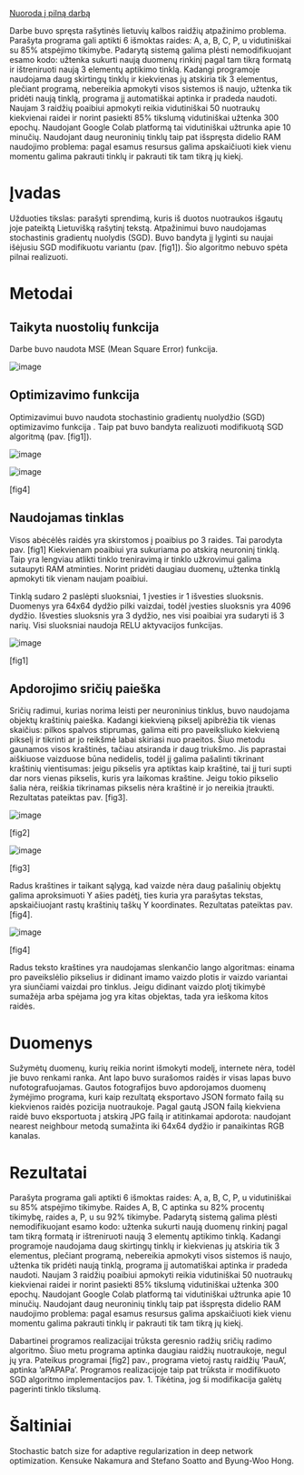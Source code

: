 [Nuoroda į pilną darbą](https://github.com/PauliusMilmantas/Lithuanian_OCR/raw/master/Darbas/report.pdf)

  Darbe buvo spręsta rašytinės lietuvių kalbos raidžių atpažinimo
problema. Parašyta programa gali aptikti 6 išmoktas raides: A, a, B, C,
P, u vidutiniškai su 85% atspėjimo tikimybe. Padarytą sistemą galima
plėsti nemodifikuojant esamo kodo: užtenka sukurti naują duomenų rinkinį
pagal tam tikrą formatą ir ištreniruoti naują 3 elementų aptikimo
tinklą. Kadangi programoje naudojama daug skirtingų tinklų ir kiekvienas
jų atskiria tik 3 elementus, plečiant programą, nebereikia apmokyti
visos sistemos iš naujo, užtenka tik pridėti naują tinklą, programa jį
automatiškai aptinka ir pradeda naudoti. Naujam 3 raidžių poaibiui
apmokyti reikia vidutiniškai 50 nuotraukų kiekvienai raidei ir norint
pasiekti 85% tikslumą vidutiniškai užtenka 300 epochų. Naudojant Google
Colab platformą tai vidutiniškai užtrunka apie 10 minučių. Naudojant
daug neuroninių tinklų taip pat išspręsta didelio RAM naudojimo
problema: pagal esamus resursus galima apskaičiuoti kiek vienu momentu
galima pakrauti tinklų ir pakrauti tik tam tikrą jų kiekį.

Įvadas
======

Užduoties tikslas: parašyti sprendimą, kuris iš duotos nuotraukos
išgautų joje pateiktą Lietuvišką rašytinį tekstą. Atpažinimui buvo
naudojamas stochastinis gradientų nuolydis (SGD). Buvo bandyta jį
lyginti su naujai išėjusiu SGD modifikuotu variantu (pav.  [fig1]). Šio
algoritmo nebuvo spėta pilnai realizuoti.

Metodai
=======

Taikyta nuostolių funkcija
--------------------------

Darbe buvo naudota MSE (Mean Square Error) funkcija.  

![image](https://github.com/PauliusMilmantas/Lithuanian_OCR/blob/master/Darbas/images/func1.png)


Optimizavimo funkcija
---------------------

Optimizavimui buvo naudota stochastinio gradientų nuolydžio (SGD)
optimizavimo funkcija  . Taip pat buvo bandyta realizuoti modifikuotą
SGD algoritmą (pav.  [fig1]).

![image](https://github.com/PauliusMilmantas/Lithuanian_OCR/blob/master/Darbas/images/func2.png)

![image](https://github.com/PauliusMilmantas/Lithuanian_OCR/blob/master/Darbas/images/2.png)

[fig4]

Naudojamas tinklas
------------------

Visos abėcėlės raidės yra skirstomos į poaibius po 3 raides. Tai
parodyta pav.  [fig1] Kiekvienam poaibiui yra sukuriama po atskirą
neuroninį tinklą. Taip yra lengviau atlikti tinklo treniravimą ir tinklo
užkrovimui galima sutaupyti RAM atminties. Norint pridėti daugiau
duomenų, užtenka tinklą apmokyti tik vienam naujam poaibiui.

Tinklą sudaro 2 paslėpti sluoksniai, 1 įvesties ir 1 išvesties
sluoksnis. Duomenys yra 64x64 dydžio pilki vaizdai, todėl įvesties
sluoksnis yra 4096 dydžio. Išvesties sluoksnis yra 3 dydžio, nes visi
poaibiai yra sudaryti iš 3 narių. Visi sluoksniai naudoja RELU
aktyvacijos funkcijas.

![image](https://github.com/PauliusMilmantas/Lithuanian_OCR/blob/master/Darbas/images/1.png)

[fig1]

Apdorojimo sričių paieška
-------------------------

Sričių radimui, kurias norima leisti per neuroninius tinklus, buvo
naudojama objektų kraštinių paieška. Kadangi kiekvieną pikselį apibrėžia
tik vienas skaičius: pilkos spalvos stiprumas, galima eiti pro
paveiksliuko kiekvieną pikselį ir tikrinti ar jo reikšmė labai skiriasi
nuo praeitos. Šiuo metodu gaunamos visos kraštinės, tačiau atsiranda ir
daug triukšmo. Jis paprastai aiškiuose vaizduose būna nedidelis, todėl
jį galima pašalinti tikrinant kraštinių vientisumas: jeigu pikselis yra
aptiktas kaip kraštinė, tai jį turi supti dar nors vienas pikselis,
kuris yra laikomas kraštine. Jeigu tokio pikselio šalia nėra, reiškia
tikrinamas pikselis nėra kraštinė ir jo nereikia įtraukti. Rezultatas
pateiktas pav. [fig3].

![image](https://github.com/PauliusMilmantas/Lithuanian_OCR/blob/master/Darbas/images/before.png)

[fig2]

![image](https://github.com/PauliusMilmantas/Lithuanian_OCR/blob/master/Darbas/images/after.png)

[fig3]

Radus kraštines ir taikant sąlygą, kad vaizde nėra daug pašalinių
objektų galima aproksimuoti Y ašies padėtį, ties kuria yra parašytas
tekstas, apskaičiuojant rastų kraštinių taškų Y koordinates. Rezultatas
pateiktas pav.  [fig4].

![image](https://github.com/PauliusMilmantas/Lithuanian_OCR/blob/master/Darbas/images/aprox.png)

[fig4]

Radus teksto kraštines yra naudojamas slenkančio lango algoritmas:
einama pro paveikslėlio pikselius ir didinant imamo vaizdo plotis ir
vaizdo variantai yra siunčiami vaizdai pro tinklus. Jeigu didinant
vaizdo plotį tikimybė sumažėja arba spėjama jog yra kitas objektas, tada
yra ieškoma kitos raidės.

Duomenys
========

Sužymėtų duomenų, kurių reikia norint išmokyti modelį, internete nėra,
todėl jie buvo renkami ranka. Ant lapo buvo surašomos raidės ir visas
lapas buvo nufotografuojamas. Gautos fotografijos buvo apdorojamos
duomenų žymėjimo programa, kuri kaip rezultatą eksportavo JSON formato
failą su kiekvienos raidės pozicija nuotraukoje. Pagal gautą JSON failą
kiekviena raidė buvo eksportuota į atskirą JPG failą ir atitinkamai
apdorota: naudojant nearest neighbour metodą sumažinta iki 64x64 dydžio
ir panaikintas RGB kanalas.

Rezultatai
==========

Parašyta programa gali aptikti 6 išmoktas raides: A, a, B, C, P, u
vidutiniškai su 85% atspėjimo tikimybe. Raides A, B, C aptinka su 82%
procentų tikimybę, raides a, P, u su 92% tikimybe. Padarytą sistemą
galima plėsti nemodifikuojant esamo kodo: užtenka sukurti naują duomenų
rinkinį pagal tam tikrą formatą ir ištreniruoti naują 3 elementų
aptikimo tinklą. Kadangi programoje naudojama daug skirtingų tinklų ir
kiekvienas jų atskiria tik 3 elementus, plečiant programą, nebereikia
apmokyti visos sistemos iš naujo, užtenka tik pridėti naują tinklą,
programa jį automatiškai aptinka ir pradeda naudoti. Naujam 3 raidžių
poaibiui apmokyti reikia vidutiniškai 50 nuotraukų kiekvienai raidei ir
norint pasiekti 85% tikslumą vidutiniškai užtenka 300 epochų. Naudojant
Google Colab platformą tai vidutiniškai užtrunka apie 10 minučių.
Naudojant daug neuroninių tinklų taip pat išspręsta didelio RAM
naudojimo problema: pagal esamus resursus galima apskaičiuoti kiek vienu
momentu galima pakrauti tinklų ir pakrauti tik tam tikrą jų kiekį.

Dabartinei programos realizacijai trūksta geresnio radžių sričių radimo
algoritmo. Šiuo metu programa aptinka daugiau raidžių nuotraukoje, negul
jų yra. Pateikus programai  [fig2] pav., programa vietoj rastų raidžių
’PauA’, aptinka ’aPAPAPa’. Programos realizacijoje taip pat trūksta ir
modifikuoto SGD algoritmo implementacijos pav. 1. Tikėtina, jog ši
modifikacija galėtų pagerinti tinklo tikslumą.

Šaltiniai
=========

Stochastic batch size for adaptive regularization in deep network
optimization. Kensuke Nakamura and Stefano Soatto and Byung-Woo Hong.
